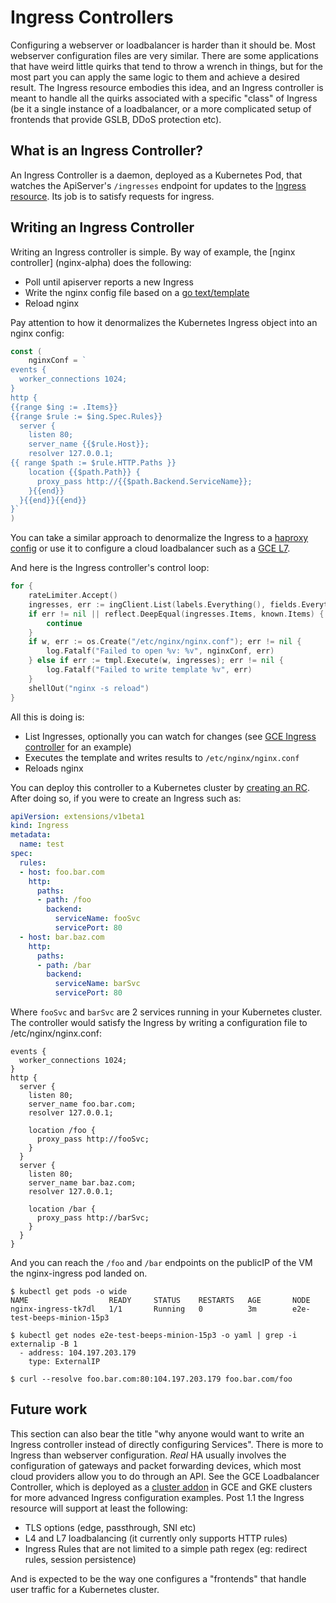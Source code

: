 # Ingress Controllers

Configuring a webserver or loadbalancer is harder than it should be. Most webserver configuration files are very similar. There are some applications that have weird little quirks that tend to throw a wrench in things, but for the most part you can apply the same logic to them and achieve a desired result. The Ingress resource embodies this idea, and an Ingress controller is meant to handle all the quirks associated with a specific "class" of Ingress (be it a single instance of a loadbalancer, or a more complicated setup of frontends that provide GSLB, DDoS protection etc).

## What is an Ingress Controller?

An Ingress Controller is a daemon, deployed as a Kubernetes Pod, that watches the ApiServer's `/ingresses` endpoint for updates to the [Ingress resource](https://github.com/kubernetes/kubernetes/blob/master/docs/user-guide/ingress.md). Its job is to satisfy requests for ingress.

## Writing an Ingress Controller

Writing an Ingress controller is simple. By way of example, the [nginx controller] (nginx-alpha) does the following:
* Poll until apiserver reports a new Ingress
* Write the nginx config file based on a [go text/template](https://golang.org/pkg/text/template/)
* Reload nginx

Pay attention to how it denormalizes the Kubernetes Ingress object into an nginx config:
```go
const (
	nginxConf = `
events {
  worker_connections 1024;
}
http {
{{range $ing := .Items}}
{{range $rule := $ing.Spec.Rules}}
  server {
    listen 80;
    server_name {{$rule.Host}};
    resolver 127.0.0.1;
{{ range $path := $rule.HTTP.Paths }}
    location {{$path.Path}} {
      proxy_pass http://{{$path.Backend.ServiceName}};
    }{{end}}
  }{{end}}{{end}}
}`
)
```

You can take a similar approach to denormalize the Ingress to a [haproxy config](https://github.com/kubernetes/contrib/blob/master/service-loadbalancer/template.cfg) or use it to configure a cloud loadbalancer such as a [GCE L7](https://github.com/kubernetes/contrib/blob/master/Ingress/controllers/gce/README.md).

And here is the Ingress controller's control loop:

```go
for {
	rateLimiter.Accept()
	ingresses, err := ingClient.List(labels.Everything(), fields.Everything())
	if err != nil || reflect.DeepEqual(ingresses.Items, known.Items) {
	    continue
	}
	if w, err := os.Create("/etc/nginx/nginx.conf"); err != nil {
		log.Fatalf("Failed to open %v: %v", nginxConf, err)
	} else if err := tmpl.Execute(w, ingresses); err != nil {
		log.Fatalf("Failed to write template %v", err)
	}
	shellOut("nginx -s reload")
}
```

All this is doing is:
* List Ingresses, optionally you can watch for changes (see [GCE Ingress controller](https://github.com/kubernetes/contrib/blob/master/Ingress/controllers/gce/controller.go) for an example)
* Executes the template and writes results to `/etc/nginx/nginx.conf`
* Reloads nginx

You can deploy this controller to a Kubernetes cluster by [creating an RC](nginx-alpha/rc.yaml). After doing so, if you were to create an Ingress such as:
```yaml
apiVersion: extensions/v1beta1
kind: Ingress
metadata:
  name: test
spec:
  rules:
  - host: foo.bar.com
    http:
      paths:
      - path: /foo
        backend:
          serviceName: fooSvc
          servicePort: 80
  - host: bar.baz.com
    http:
      paths:
      - path: /bar
        backend:
          serviceName: barSvc
          servicePort: 80
```

Where `fooSvc` and `barSvc` are 2 services running in your Kubernetes cluster. The controller would satisfy the Ingress by writing a configuration file to /etc/nginx/nginx.conf:
```nginx
events {
  worker_connections 1024;
}
http {
  server {
    listen 80;
    server_name foo.bar.com;
    resolver 127.0.0.1;

    location /foo {
      proxy_pass http://fooSvc;
    }
  }
  server {
    listen 80;
    server_name bar.baz.com;
    resolver 127.0.0.1;

    location /bar {
      proxy_pass http://barSvc;
    }
  }
}
```

And you can reach the `/foo` and `/bar` endpoints on the publicIP of the VM the nginx-ingress pod landed on.
```
$ kubectl get pods -o wide
NAME                  READY     STATUS    RESTARTS   AGE       NODE
nginx-ingress-tk7dl   1/1       Running   0          3m        e2e-test-beeps-minion-15p3

$ kubectl get nodes e2e-test-beeps-minion-15p3 -o yaml | grep -i externalip -B 1
  - address: 104.197.203.179
    type: ExternalIP

$ curl --resolve foo.bar.com:80:104.197.203.179 foo.bar.com/foo
```

## Future work

This section can also bear the title "why anyone would want to write an Ingress controller instead of directly configuring Services". There is more to Ingress than webserver configuration. *Real* HA usually involves the configuration of gateways and packet forwarding devices, which most cloud providers allow you to do through an API. See the GCE Loadbalancer Controller, which is deployed as a [cluster addon](https://github.com/kubernetes/kubernetes/tree/master/cluster/addons/cluster-loadbalancing/glbc) in GCE and GKE clusters for more advanced Ingress configuration examples. Post 1.1 the Ingress resource will support at least the following:
* TLS options (edge, passthrough, SNI etc)
* L4 and L7 loadbalancing (it currently only supports HTTP rules)
* Ingress Rules that are not limited to a simple path regex (eg: redirect rules, session persistence)

And is expected to be the way one configures a "frontends" that handle user traffic for a Kubernetes cluster.


